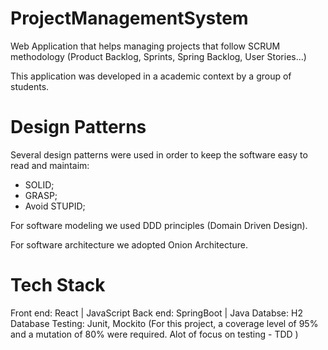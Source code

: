 # ProjectManagementSystem
Web Application that helps managing projects that follow SCRUM methodology (Product Backlog, Sprints, Spring Backlog, User Stories...)

This application was developed in a academic context by a group of students.

# Design Patterns
Several design patterns were used in order to keep the software easy to read and maintaim:
- SOLID;
- GRASP;
- Avoid STUPID;

For software modeling we used DDD principles (Domain Driven Design).

For software architecture we adopted Onion Architecture.

# Tech Stack
Front end: React | JavaScript
Back end: SpringBoot | Java
Databse: H2 Database
Testing: Junit, Mockito (For this project, a coverage level of 95% and a mutation of 80% were required. Alot of focus on testing - TDD )





